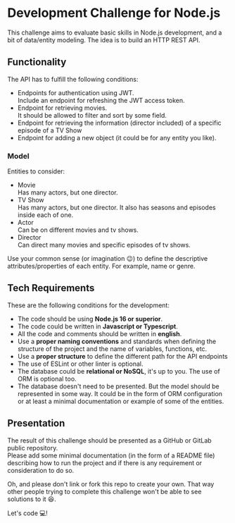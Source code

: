 # Development Challenge for Node.js

This challenge aims to evaluate basic skills in Node.js development, and a bit of data/entity modeling. The idea is to build an HTTP REST API.

## Functionality

The API has to fulfill the following conditions:
* Endpoints for authentication using JWT.<br/>
  Include an endpoint for refreshing the JWT access token.
* Endpoint for retrieving movies.<br/>
  It should be allowed to filter and sort by some field.
* Endpoint for retrieving the information (director included) of a specific episode of a TV Show
* Endpoint for adding a new object (it could be for any entity you like).

### Model

Entities to consider:
* Movie<br/>
  Has many actors, but one director.
* TV Show<br/>
  Has many actors, but one director. It also has seasons and episodes inside each of one.
* Actor<br/>
  Can be on different movies and tv shows.
* Director<br/>
  Can direct many movies and specific episodes of tv shows.

Use your common sense (or imagination 😉) to define the descriptive attributes/properties of each entity. For example, name or genre.

## Tech Requirements

These are the following conditions for the development:
* The code should be using **Node.js 16 or superior**.
* The code could be written in **Javascript or Typescript**.
* All the code and comments should be written in **english**.
* Use a **proper naming conventions** and standards when defining the structure of the project and the name of variables, functions, etc.
* Use a **proper structure** to define the different path for the API endpoints 
* The use of ESLint or other linter is optional.
* The database could be **relational or NoSQL**, it's up to you. The use of ORM is optional too.
* The database doesn't need to be presented. But the model should be represented in some way. It could be in the form of ORM configuration or at least a minimal documentation or example of some of the entities.

## Presentation

The result of this challenge should be presented as a GitHub or GitLab public repository.<br/>
Please add some minimal documentation (in the form of a README file) describing how to run the project and if there is any requirement or consideration to do so.

Oh, and please don't link or fork this repo to create your own. That way other people trying to complete this challenge won't be able to see solutions to it 😆.

Let's code 💻!
